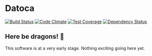 # Datoca
[![Build Status](https://travis-ci.org/oesgalha/datoca.svg?branch=develop)](https://travis-ci.org/oesgalha/datoca)
[![Code Climate](https://codeclimate.com/github/oesgalha/datoca/badges/gpa.svg)](https://codeclimate.com/github/oesgalha/datoca)
[![Test Coverage](https://codeclimate.com/github/oesgalha/datoca/badges/coverage.svg)](https://codeclimate.com/github/oesgalha/datoca/coverage)
[![Dependency Status](https://gemnasium.com/badges/github.com/oesgalha/datoca.svg)](https://gemnasium.com/github.com/oesgalha/datoca)


## Here be dragons! :dragon:

This software is at a very early stage.
Nothing exciting going here yet.
